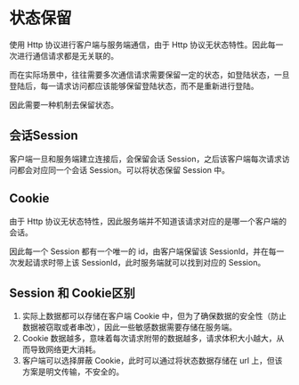 # 状态保留

使用 Http 协议进行客户端与服务端通信，由于 Http 协议无状态特性。因此每一次进行通信请求都是无关联的。

而在实际场景中，往往需要多次通信请求需要保留一定的状态，如登陆状态，一旦登陆后，每一请求访问都应该能够保留登陆状态，而不是重新进行登陆。

因此需要一种机制去保留状态。



## 会话Session

客户端一旦和服务端建立连接后，会保留会话 Session，之后该客户端每次请求访问都会对应同一个会话 Session。可以将状态保留 Session 中。



## Cookie

由于 Http 协议无状态特性，因此服务端并不知道该请求对应的是哪一个客户端的会话。

因此每一个 Session 都有一个唯一的 id，由客户端保留该 SessionId，并在每一次发起请求时带上该 SessionId，此时服务端就可以找到对应的 Session。



## Session 和 Cookie区别

1. 实际上数据都可以存储在客户端 Cookie 中，但为了确保数据的安全性（防止数据被窃取或者串改），因此一些敏感数据需要存储在服务端。
2. Cookie 数据越多，意味着每次请求附带的数据越多，请求体积大小越大，从而导致网络更大消耗。
3. 客户端可以选择屏蔽 Cookie，此时可以通过将状态数据存储在 url 上，但该方案是明文传输，不安全的。
